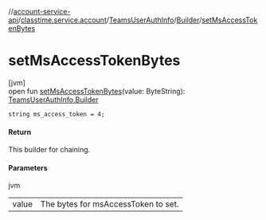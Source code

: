 //[account-service-api](../../../../index.md)/[classtime.service.account](../../index.md)/[TeamsUserAuthInfo](../index.md)/[Builder](index.md)/[setMsAccessTokenBytes](set-ms-access-token-bytes.md)

# setMsAccessTokenBytes

[jvm]\
open fun [setMsAccessTokenBytes](set-ms-access-token-bytes.md)(value: ByteString): [TeamsUserAuthInfo.Builder](index.md)

`string ms_access_token = 4;`

#### Return

This builder for chaining.

#### Parameters

jvm

| | |
|---|---|
| value | The bytes for msAccessToken to set. |
